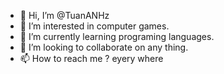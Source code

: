 - 👋 Hi, I’m @TuanANHz
- 👀 I’m interested in computer games.
- 🌱 I’m currently learning programing languages.
- 💞️ I’m looking to collaborate on any thing.
- 📫 How to reach me ? eyery where

<!---
TuanANHz/TuanANHz is a ✨ special ✨ repository because its `README.md` (this file) appears on your GitHub profile.
You can click the Preview link to take a look at your changes.
--->
